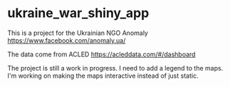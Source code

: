 # ukraine_war_shiny_app

This is a project for the Ukrainian NGO Anomaly https://www.facebook.com/anomaly.ua/

The data come from ACLED https://acleddata.com/#/dashboard

The project is still a work in progress. I need to add a legend to the maps. I'm working on making the maps interactive instead of just static. 
